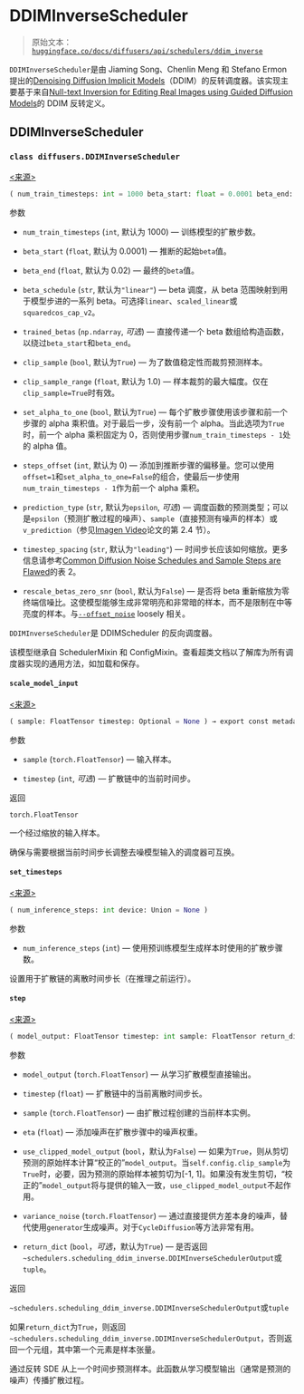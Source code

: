 # DDIMInverseScheduler

> 原始文本：[`huggingface.co/docs/diffusers/api/schedulers/ddim_inverse`](https://huggingface.co/docs/diffusers/api/schedulers/ddim_inverse)

`DDIMInverseScheduler`是由 Jiaming Song、Chenlin Meng 和 Stefano Ermon 提出的[Denoising Diffusion Implicit Models](https://huggingface.co/papers/2010.02502)（DDIM）的反转调度器。该实现主要基于来自[Null-text Inversion for Editing Real Images using Guided Diffusion Models](https://huggingface.co/papers/2211.09794)的 DDIM 反转定义。

## DDIMInverseScheduler

### `class diffusers.DDIMInverseScheduler`

[<来源>](https://github.com/huggingface/diffusers/blob/v0.26.3/src/diffusers/schedulers/scheduling_ddim_inverse.py#L130)

```py
( num_train_timesteps: int = 1000 beta_start: float = 0.0001 beta_end: float = 0.02 beta_schedule: str = 'linear' trained_betas: Union = None clip_sample: bool = True set_alpha_to_one: bool = True steps_offset: int = 0 prediction_type: str = 'epsilon' clip_sample_range: float = 1.0 timestep_spacing: str = 'leading' rescale_betas_zero_snr: bool = False **kwargs )
```

参数

+   `num_train_timesteps` (`int`, 默认为 1000) — 训练模型的扩散步数。

+   `beta_start` (`float`, 默认为 0.0001) — 推断的起始`beta`值。

+   `beta_end` (`float`, 默认为 0.02) — 最终的`beta`值。

+   `beta_schedule` (`str`, 默认为`"linear"`) — beta 调度，从 beta 范围映射到用于模型步进的一系列 beta。可选择`linear`、`scaled_linear`或`squaredcos_cap_v2`。

+   `trained_betas` (`np.ndarray`, *可选*) — 直接传递一个 beta 数组给构造函数，以绕过`beta_start`和`beta_end`。

+   `clip_sample` (`bool`, 默认为`True`) — 为了数值稳定性而裁剪预测样本。

+   `clip_sample_range` (`float`, 默认为 1.0) — 样本裁剪的最大幅度。仅在`clip_sample=True`时有效。

+   `set_alpha_to_one` (`bool`, 默认为`True`) — 每个扩散步骤使用该步骤和前一个步骤的 alpha 乘积值。对于最后一步，没有前一个 alpha。当此选项为`True`时，前一个 alpha 乘积固定为 0，否则使用步骤`num_train_timesteps - 1`处的 alpha 值。

+   `steps_offset` (`int`, 默认为 0) — 添加到推断步骤的偏移量。您可以使用`offset=1`和`set_alpha_to_one=False`的组合，使最后一步使用`num_train_timesteps - 1`作为前一个 alpha 乘积。

+   `prediction_type` (`str`, 默认为`epsilon`, *可选*) — 调度函数的预测类型；可以是`epsilon`（预测扩散过程的噪声）、`sample`（直接预测有噪声的样本）或`v_prediction`（参见[Imagen Video](https://imagen.research.google/video/paper.pdf)论文的第 2.4 节）。

+   `timestep_spacing` (`str`, 默认为`"leading"`) — 时间步长应该如何缩放。更多信息请参考[Common Diffusion Noise Schedules and Sample Steps are Flawed](https://huggingface.co/papers/2305.08891)的表 2。

+   `rescale_betas_zero_snr` (`bool`, 默认为`False`) — 是否将 beta 重新缩放为零终端信噪比。这使模型能够生成非常明亮和非常暗的样本，而不是限制在中等亮度的样本。与[`--offset_noise`](https://github.com/huggingface/diffusers/blob/74fd735eb073eb1d774b1ab4154a0876eb82f055/examples/dreambooth/train_dreambooth.py#L506) loosely 相关。

`DDIMInverseScheduler`是 DDIMScheduler 的反向调度器。

该模型继承自 SchedulerMixin 和 ConfigMixin。查看超类文档以了解库为所有调度器实现的通用方法，如加载和保存。

#### `scale_model_input`

[<来源>](https://github.com/huggingface/diffusers/blob/v0.26.3/src/diffusers/schedulers/scheduling_ddim_inverse.py#L236)

```py
( sample: FloatTensor timestep: Optional = None ) → export const metadata = 'undefined';torch.FloatTensor
```

参数

+   `sample` (`torch.FloatTensor`) — 输入样本。

+   `timestep` (`int`, *可选*) — 扩散链中的当前时间步。

返回

`torch.FloatTensor`

一个经过缩放的输入样本。

确保与需要根据当前时间步长调整去噪模型输入的调度器可互换。

#### `set_timesteps`

[<来源>](https://github.com/huggingface/diffusers/blob/v0.26.3/src/diffusers/schedulers/scheduling_ddim_inverse.py#L253)

```py
( num_inference_steps: int device: Union = None )
```

参数

+   `num_inference_steps` (`int`) — 使用预训练模型生成样本时使用的扩散步骤数。

设置用于扩散链的离散时间步长（在推理之前运行）。

#### `step`

[<来源>](https://github.com/huggingface/diffusers/blob/v0.26.3/src/diffusers/schedulers/scheduling_ddim_inverse.py#L291)

```py
( model_output: FloatTensor timestep: int sample: FloatTensor return_dict: bool = True ) → export const metadata = 'undefined';~schedulers.scheduling_ddim_inverse.DDIMInverseSchedulerOutput or tuple
```

参数

+   `model_output` (`torch.FloatTensor`) — 从学习扩散模型直接输出。

+   `timestep` (`float`) — 扩散链中的当前离散时间步长。

+   `sample` (`torch.FloatTensor`) — 由扩散过程创建的当前样本实例。

+   `eta` (`float`) — 添加噪声在扩散步骤中的噪声权重。

+   `use_clipped_model_output` (`bool`，默认为`False`) — 如果为`True`，则从剪切预测的原始样本计算“校正的”`model_output`。当`self.config.clip_sample`为`True`时，必要，因为预测的原始样本被剪切为[-1, 1]。如果没有发生剪切，“校正的”`model_output`将与提供的输入一致，`use_clipped_model_output`不起作用。

+   `variance_noise` (`torch.FloatTensor`) — 通过直接提供方差本身的噪声，替代使用`generator`生成噪声。对于`CycleDiffusion`等方法非常有用。

+   `return_dict` (`bool`，*可选*，默认为`True`) — 是否返回`~schedulers.scheduling_ddim_inverse.DDIMInverseSchedulerOutput`或`tuple`。

返回

`~schedulers.scheduling_ddim_inverse.DDIMInverseSchedulerOutput`或`tuple`

如果`return_dict`为`True`，则返回`~schedulers.scheduling_ddim_inverse.DDIMInverseSchedulerOutput`，否则返回一个元组，其中第一个元素是样本张量。

通过反转 SDE 从上一个时间步预测样本。此函数从学习模型输出（通常是预测的噪声）传播扩散过程。

